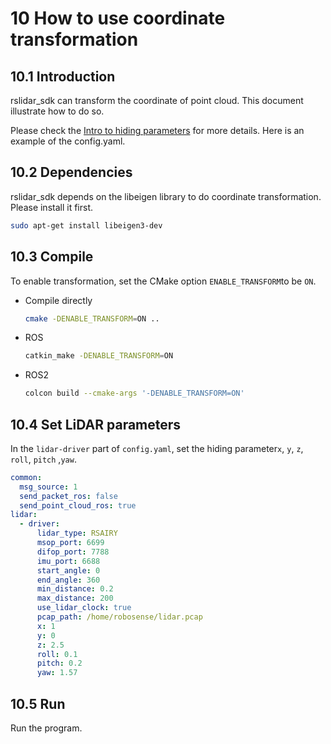 # 10 How to use coordinate transformation



## 10.1 Introduction

rslidar_sdk can transform the coordinate of point cloud. This document illustrate how to do so.

Please check the  [Intro to hiding parameters](../intro/03_hiding_parameters_intro.md) for more details. Here is an example of the config.yaml.



## 10.2 Dependencies

rslidar_sdk depends on the libeigen library to do coordinate transformation. Please install it first.

```bash
sudo apt-get install libeigen3-dev
```



## 10.3 Compile

To enable transformation, set the CMake option ```ENABLE_TRANSFORM```to be ```ON```.

- Compile directly

  ```bash
  cmake -DENABLE_TRANSFORM=ON ..
  ```

- ROS

  ```bash
  catkin_make -DENABLE_TRANSFORM=ON
  ```

- ROS2

  ```bash
  colcon build --cmake-args '-DENABLE_TRANSFORM=ON'
  ```



## 10.4 Set LiDAR parameters

In the `lidar-driver` part of `config.yaml`, set the hiding parameter`x`, `y`, `z`, `roll`, `pitch` ,`yaw`. 

```yaml
common:
  msg_source: 1                                       
  send_packet_ros: false                                
  send_point_cloud_ros: true                                                 
lidar:
  - driver:
      lidar_type: RSAIRY           
      msop_port: 6699             
      difop_port: 7788
      imu_port: 6688              
      start_angle: 0               
      end_angle: 360             
      min_distance: 0.2            
      max_distance: 200           
      use_lidar_clock: true       
      pcap_path: /home/robosense/lidar.pcap     
      x: 1
      y: 0
      z: 2.5
      roll: 0.1
      pitch: 0.2
      yaw: 1.57
```



## 10.5 Run

Run the program.
